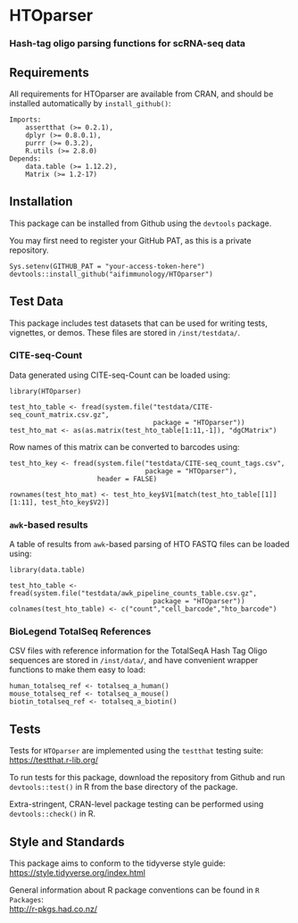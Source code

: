 # HTOparser
### Hash-tag oligo parsing functions for scRNA-seq data

## Requirements

All requirements for HTOparser are available from CRAN, and should be installed automatically by `install_github()`:
```
Imports:
    assertthat (>= 0.2.1),
    dplyr (>= 0.8.0.1),
    purrr (>= 0.3.2),
    R.utils (>= 2.8.0)
Depends:
    data.table (>= 1.12.2),
    Matrix (>= 1.2-17)
```

## Installation

This package can be installed from Github using the `devtools` package.

You may first need to register your GitHub PAT, as this is a private repository.
```
Sys.setenv(GITHUB_PAT = "your-access-token-here")
devtools::install_github("aifimmunology/HTOparser")
```
## Test Data

This package includes test datasets that can be used for writing tests, vignettes, or demos. These files are stored in `/inst/testdata/`.

### CITE-seq-Count

Data generated using CITE-seq-Count can be loaded using:
```
library(HTOparser)

test_hto_table <- fread(system.file("testdata/CITE-seq_count_matrix.csv.gz",
                                    package = "HTOparser"))
test_hto_mat <- as(as.matrix(test_hto_table[1:11,-1]), "dgCMatrix")
```
Row names of this matrix can be converted to barcodes using:
```
test_hto_key <- fread(system.file("testdata/CITE-seq_count_tags.csv",
                                  package = "HTOparser"),
                      header = FALSE)

rownames(test_hto_mat) <- test_hto_key$V1[match(test_hto_table[[1]][1:11], test_hto_key$V2)]
```

### `awk`-based results

A table of results from `awk`-based parsing of HTO FASTQ files can be loaded using:
```
library(data.table)

test_hto_table <- fread(system.file("testdata/awk_pipeline_counts_table.csv.gz",
                                    package = "HTOparser"))
colnames(test_hto_table) <- c("count","cell_barcode","hto_barcode")
```

### BioLegend TotalSeq References

CSV files with reference information for the TotalSeqA Hash Tag Oligo sequences are stored in `/inst/data/`, and have convenient wrapper functions to make them easy to load:
```
human_totalseq_ref <- totalseq_a_human()
mouse_totalseq_ref <- totalseq_a_mouse()
biotin_totalseq_ref <- totalseq_a_biotin()

```

## Tests

Tests for `HTOparser` are implemented using the `testthat` testing suite:  
https://testthat.r-lib.org/

To run tests for this package, download the repository from Github and run `devtools::test()` in R from the base directory of the package.

Extra-stringent, CRAN-level package testing can be performed using `devtools::check()` in R.

## Style and Standards

This package aims to conform to the tidyverse style guide:  
https://style.tidyverse.org/index.html

General information about R package conventions can be found in `R Packages`:  
http://r-pkgs.had.co.nz/

